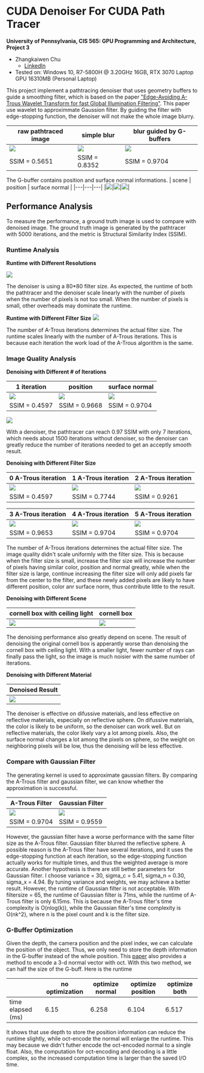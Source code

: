 CUDA Denoiser For CUDA Path Tracer
==================================

**University of Pennsylvania, CIS 565: GPU Programming and Architecture, Project 3**

* Zhangkaiwen Chu
  * [LinkedIn](https://www.linkedin.com/in/zhangkaiwen-chu-b53060225/)
* Tested on: Windows 10, R7-5800H @ 3.20GHz 16GB, RTX 3070 Laptop GPU 16310MB (Personal Laptop)

This project implement a pathtracing denoiser that uses geometry buffers to guide a smoothing filter, which is based on the paper ["Edge-Avoiding A-Trous Wavelet Transform for fast Global Illumination Filtering"](https://jo.dreggn.org/home/2010_atrous.pdf). This paper use wavelet to approximmate Gaussion filter. By guiding the filter with edge-stopping function, the denoiser will not make the whole image blurry.

| raw pathtraced image | simple blur | blur guided by G-buffers |
|---|---|---|
|![](img/origin.png)|![](img/blur.png)|![](img/denoise.png)
| SSIM = 0.5651 | SSIM = 0.8352 | SSIM = 0.9704 |

The G-buffer contains position and surface normal informations.
| scene | position | surface normal |
|---|---|---|
|![](img/scene.png)|![](img/position.png)|![](img/normal.png)|

## Performance Analysis

To measure the performance, a ground truth image is used to compare with denoised image. The ground truth image is generated by the pathtracer with 5000 iterations, and the metric is Structural Similarity Index (SSIM).


### Runtime Analysis

**Runtime with Different Resolutions**

![](img/plot2.png)


The denoiser is using a 80*80 filter size. As expected, the runtime of both the pathtracer and the denoiser scale linearly with the number of pixels when the number of pixels is not too small. When the number of pixels is small, other overheads may dominate the runtime. 

**Runtime with Different Filter Size**
![](img/plot3.png)

The number of A-Trous iterations determines the actual filter size. The runtime scales linearly with the number of A-Trous iterations. This is because each iteration the work load of the A-Trous algorithm is the same.


### Image Quality Analysis

**Denoising with Different # of Iterations**

| 1 iteration | position | surface normal |
|---|---|---|
|![](img/10itorigin.png)|![](img/1it.png)|![](img/10it.png)|
| SSIM = 0.4597 | SSIM = 0.9668 | SSIM = 0.9704 |

![](img/plot1.png)

With a denoiser, the pathtracer can reach 0.97 SSIM with only 7 iterations, which needs about 1500 iterations without denoiser, so the denoiser can greatly reduce the number of iterations needed to get an acceptly smooth result. 

**Denoising with Different Filter Size**

| 0 A-Trous iteration |  1 A-Trous iteration |  2 A-Trous iteration |
|---|---|---|
|![](img/0.png)|![](img/1.png)|![](img/2.png)|
| SSIM = 0.4597 | SSIM = 0.7744 | SSIM = 0.9261 |

| 3 A-Trous iteration |  4 A-Trous iteration |  5 A-Trous iteration |
|---|---|---|
|![](img/3.png)|![](img/4.png)|![](img/5.png)|
| SSIM = 0.9653 | SSIM = 0.9704 | SSIM = 0.9704 |

The number of A-Trous iterations determines the actual filter size. The image quality didn't scale uniformly with the filter size. This is because when the filter size is small, increase the filter size will increase the number of pixels having similar color, position and normal greatly, while when the filter size is large, continue increasing the filter size will only add pixels far from the center to the filter, and these newly added pixels are likely to have different position, color anr surface norm, thus contribute little to the result.

**Denoising with Different Scene**

| cornell box with ceiling light | cornell box |
|---|---|
|![](img/denoise.png)|![](img/cornell_denoise.png)

The denoising performance also greatly depend on scene. The result of denoising the original cornell box is apperantly worse than denoising the cornell box with ceiling light. With a smaller light, fewer number of rays can finally pass the light, so the image is much noisier with the same number of iterations. 

**Denoising with Different Material**

| Denoised Result|
|---|
|![](img/denoise.png)

The denoiser is effective on difussive materials, and less effective on reflective materials, especially on reflective sphere. On difussive materials, the color is likely to be uniform, so the denoiser can work well. But on reflective materials, the color likely vary a lot among pixels. Also, the surface normal changes a lot among the pixels on sphere, so the weight on neighboring pixels will be low, thus the denoising will be less effective.

### Compare with Gaussian Filter

The generating kernel is used to approximate gaussian filters. By comparing the A-Trous filter and gaussian filter, we can know whether the approximation is successful.

| A-Trous Filter | Gaussian Filter |
|---|---|
|![](img/denoise.png)|![](img/gaussian.png)
| SSIM = 0.9704 | SSIM = 0.9559 |

However, the gaussian filter have a worse performance with the same filter size as the A-Trous filter. Gaussian filter blurred the reflective sphere. A possible reason is the A-Trous filter have several iterations, and it uses the edge-stopping function at each iteration, so the edge-stopping function actually works for multiple times, and thus the weighted average is more accurate. Another hypothesis is there are still better parameters for Gaussian filter. I choose variance = 30, sigma_c = 5.41, sigma_n = 0.30, sigma_x = 4.94. By tuning variance and weights, we may achieve a better result. However, the runtime of Gaussian filter is not acceptable. With filtersize = 65, the runtime of Gaussian filter is 71ms, while the runtime of A-Trous filter is only 6.15ms. This is because the A-Trous filter's time complexity is O(nlog(k)), while the Gaussian filter's time complexity is O(nk^2), where n is the pixel count and k is the filter size. 

### G-Buffer Optimization

Given the depth, the camera position and the pixel index, we can calculate the position of the object. Thus, we only need to store the depth information in the G-buffer instead of the whole position. This [paper](http://jcgt.org/published/0003/02/01/paper.pdf) also provides a method to encode a 3-d normal vector with oct. With this two method, we can half the size of the G-buff. Here is the runtime

|              | no optimization | optimize normal | optimize position | optimize both |
|--------------|-----------------|-----------------|-------------------|---------------|
| time elapsed (ms) | 6.15            | 6.258           | 6.104             | 6.517         |

It shows that use depth to store the position information can reduce the runtime slightly, while oct-encode the normal will enlarge the runtime. This may because we didn't futher encode the oct-encoded normal to a single float. Also, the computation for oct-encoding and decoding is a little complex, so the increased computation time is larger than the saved I/O time.